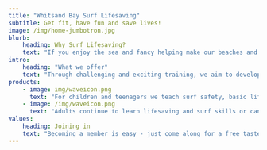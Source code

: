 ```yaml
---
title: "Whitsand Bay Surf Lifesaving"
subtitle: Get fit, have fun and save lives!
image: /img/home-jumbotron.jpg
blurb:
    heading: Why Surf Lifesaving?
    text: "If you enjoy the sea and fancy helping make our beaches and waterways safer you can fit and have fun at the same time. SLSGB is a search and rescue charity with the purpose of saving lives and and preventing drowning."
intro:
    heading: "What we offer"
    text: "Through challenging and exciting training, we aim to develop excellence in our members in global surf lifesaving techniques including sea rescues, inshore rescue boat training, first aid and beach fitness. There is also a social aspect to the club with the barbecue and beach volleyball making a regular appearance throughout the summer! Located on the beach at Tregonhawke Beach, Whitsand Bay, we provide activities and training to young people aged 7 and upward with a clear progression toward professional beach lifeguard training and qualifications for the seniors aged 16 and upward through our commercial partner Adventure Bay Surf School."
products:
    - image: img/waveicon.png
      text: "For children and teenagers we teach surf safety, basic lifesaving skills and surf skills. This can lead on to competitions as well as becoming qualified lifeguards and helping on beach patrols."
    - image: /img/waveicon.png
      text: "Adults continue to learn lifesaving and surf skills or can get involved in anything from coaching to volunteering in patrols - there are a lot of ways to join in!"
values:
    heading: Joining in
    text: "Becoming a member is easy - just come along for a free taster session and have a chat. You can also email us at hello@whitsandsurf.com"
---
```


